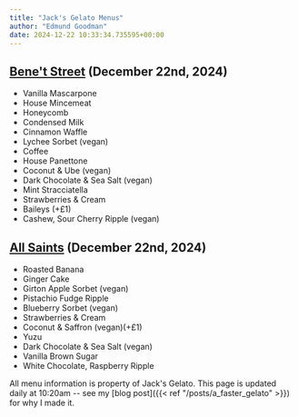 ```yaml
---
title: "Jack's Gelato Menus"
author: "Edmund Goodman"
date: 2024-12-22 10:33:34.735595+00:00
---
```


## [Bene't Street](https://www.jacksgelato.com/bene-t-street-menu) (December 22nd, 2024)

- Vanilla Mascarpone
- House Mincemeat
- Honeycomb
- Condensed Milk
- Cinnamon Waffle
- Lychee Sorbet (vegan)
- Coffee
- House Panettone
- Coconut & Ube (vegan)
- Dark Chocolate & Sea Salt (vegan)
- Mint Stracciatella
- Strawberries & Cream
- Baileys (+£1)
- Cashew, Sour Cherry Ripple (vegan)


## [All Saints](https://www.jacksgelato.com/all-saints-menu) (December 22nd, 2024)

- Roasted Banana
- Ginger Cake
- Girton Apple Sorbet (vegan)
- Pistachio Fudge Ripple
- Blueberry Sorbet (vegan)
- Strawberries & Cream
- Coconut & Saffron (vegan)(+£1)
- Yuzu
- Dark Chocolate & Sea Salt (vegan)
- Vanilla Brown Sugar
- White Chocolate, Raspberry Ripple

All menu information is property of Jack's Gelato. This page is
updated daily at 10:20am -- see my
[blog post]({{< ref "/posts/a_faster_gelato" >}}) for why I made it.
